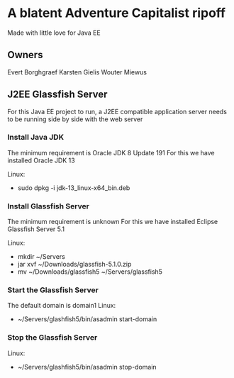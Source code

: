 # A blatent Adventure Capitalist ripoff

Made with little love for Java EE

## Owners

Evert Borghgraef
Karsten Gielis
Wouter Miewus

## J2EE Glassfish Server

For this Java EE project to run, a J2EE compatible application server needs to be running side by side with the web server

### Install Java JDK

The minimum requirement is Oracle JDK 8 Update 191
For this we have installed Oracle JDK 13

Linux:

- sudo dpkg -i jdk-13_linux-x64_bin.deb

### Install Glassfish Server

The minimum requirement is unknown
For this we have installed Eclipse Glassfish Server 5.1

Linux:

- mkdir ~/Servers
- jar xvf ~/Downloads/glassfish-5.1.0.zip
- mv ~/Downloads/glassfish5 ~/Servers/glassfish5

### Start the Glassfish Server

The default domain is domain1
Linux:

- ~/Servers/glashfish5/bin/asadmin start-domain

### Stop the Glassfish Server

Linux:

- ~/Servers/glashfish5/bin/asadmin stop-domain
